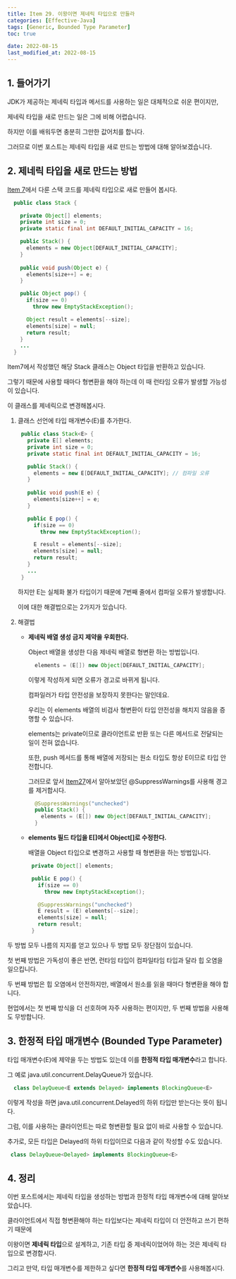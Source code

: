 ```yaml
---
title: Item 29. 이왕이면 제네릭 타입으로 만들라
categories: [Effective-Java]
tags: [Generic, Bounded Type Parameter]
toc: true

date: 2022-08-15
last_modified_at: 2022-08-15
---
```


## 1. 들어가기

JDK가 제공하는 제네릭 타입과 메서드를 사용하는 일은 대체적으로 쉬운 편이지만,

제네릭 타입을 새로 만드는 일은 그에 비해 어렵습니다.

하지만 이를 배워두면 충분히 그만한 값어치를 합니다.

그러므로 이번 포스트는 제네릭 타입을 새로 만드는 방법에 대해 알아보겠습니다.

## 2. 제네릭 타입을 새로 만드는 방법

[Item 7](../item7)에서 다룬 스택 코드를 제네릭 타입으로 새로 만들어 봅시다.

```java
  public class Stack {

    private Object[] elements;
    private int size = 0;
    private static final int DEFAULT_INITIAL_CAPACITY = 16;

    public Stack() {
      elements = new Object[DEFAULT_INITIAL_CAPACITY];
    }
    
    public void push(Object e) {
      elements[size++] = e;
    }

    public Object pop() {
      if(size == 0)
        throw new EmptyStackException();

      Object result = elements[--size];
      elements[size] = null;
      return result;
    }
    ...
  }
```

Item7에서 작성했던 해당 Stack 클래스는 Object 타입을 반환하고 있습니다.

그렇기 때문에 사용할 때마다 형변환을 해야 하는데 이 때 런타임 오류가 발생할 가능성이 있습니다.

이 클래스를 제네릭으로 변경해봅시다.

1. 클래스 선언에 타입 매개변수(E)를 추가한다.

   ```java
    public class Stack<E> {
      private E[] elements;
      private int size = 0;
      private static final int DEFAULT_INITIAL_CAPACITY = 16;

      public Stack() {
        elements = new E[DEFAULT_INITIAL_CAPACITY]; // 컴파일 오류
      }
      
      public void push(E e) {
        elements[size++] = e;
      }

      public E pop() {
        if(size == 0)
          throw new EmptyStackException();

        E result = elements[--size];
        elements[size] = null;
        return result;
      }
      ...
    }
   ```

   하지만 E는 실체화 불가 타입이기 때문에 7번째 줄에서 컴파일 오류가 발생합니다.

   이에 대한 해결법으로는 2가지가 있습니다.

2. 해결법

   * **제네릭 배열 생성 금지 제약을 우회한다.**

      Object 배열을 생성한 다음 제네릭 배열로 형변환 하는 방법입니다.

      ```java
        elements = (E[]) new Object[DEFAULT_INITIAL_CAPACITY];
      ```

      이렇게 작성하게 되면 오류가 경고로 바뀌게 됩니다.

      컴파일러가 타입 안전성을 보장하지 못한다는 말인데요.

      우리는 이 elements 배열의 비검사 형변환이 타입 안전성을 해치지 않음을 증명할 수 있습니다.

      elements는 private이므로 클라이언트로 반환 또는 다른 메서드로 전달되는 일이 전혀 없습니다.

      또한, push 메서드를 통해 배열에 저장되는 원소 타입도 항상 E이므로 타입 안전합니다.

      그러므로 앞서 [Item27](../item27)에서 알아보았던 @SuppressWarnings를 사용해 경고를 제거합시다.

      ```java
        @SuppressWarnings("unchecked")
        public Stack() {
          elements = (E[]) new Object[DEFAULT_INITIAL_CAPACITY];
        }
      ```

    * **elements 필드 타입을 E[]에서 Object[]로 수정한다.**

       배열을 Object 타입으로 변경하고 사용할 때 형변환을 하는 방법입니다.

       ```java
        private Object[] elements;

        public E pop() {
          if(size == 0)
            throw new EmptyStackException();

          @SuppressWarnings("unchecked")
          E result = (E) elements[--size];
          elements[size] = null;
          return result;
        }
       ```

두 방법 모두 나름의 지지를 얻고 있으나 두 방법 모두 장단점이 있습니다.

첫 번째 방법은 가독성이 좋은 반면, 런타임 타입이 컴파일타임 타입과 달라 힙 오염을 일으킵니다.

두 번째 방법은 힙 오염에서 안전하지만, 배열에서 원소를 읽을 때마다 형변환을 해야 합니다.

현업에서는 첫 번째 방식을 더 선호하며 자주 사용하는 편이지만, 두 번째 방법을 사용해도 무방합니다.

## 3. 한정적 타입 매개변수 (Bounded Type Parameter)

타입 매개변수(E)에 제약을 두는 방법도 있는데 이를 **한정적 타입 매개변수**라고 합니다.

그 예로 java.util.concurrent.DelayQueue가 있습니다.

```java
  class DelayQueue<E extends Delayed> implements BlockingQueue<E>
```

이렇게 작성을 하면 java.util.concurrent.Delayed의 하위 타입만 받는다는 뜻이 됩니다.

그럼, 이를 사용하는 클라이언트는 따로 형변환할 필요 없이 바로 사용할 수 있습니다.

추가로, 모든 타입은 Delayed의 하위 타입이므로 다음과 같이 작성할 수도 있습니다.

```java
 class DelayQueue<Delayed> implements BlockingQueue<E>
```

## 4. 정리

이번 포스트에서는 제네릭 타입을 생성하는 방법과 한정적 타입 매개변수에 대해 알아보았습니다.

클라이언트에서 직접 형변환해야 하는 타입보다는 제네릭 타입이 더 안전하고 쓰기 편하기 때문에

이왕이면 **제네릭 타입**으로 설계하고, 기존 타입 중 제네릭이었어야 하는 것은 제네릭 타입으로 변경합시다.

그리고 만약, 타입 매개변수를 제한하고 싶다면 **한정적 타입 매개변수**를 사용해봅시다.